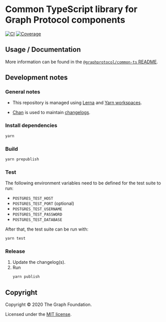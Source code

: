 # Common TypeScript library for Graph Protocol components

[![CI](https://github.com/graphprotocol/common-ts/workflows/CI/badge.svg)](https://github.com/graphprotocol/common-ts/actions?query=workflow%3ACI)
[![Coverage](https://codecov.io/gh/graphprotocol/common-ts/branch/master/graph/badge.svg)](https://codecov.io/gh/graphprotocol/common-ts)

## Usage / Documentation

More information can be found in the [`@graphprotocol/common-ts`
README](./packages/common-ts/).

## Development notes

### General notes

- This repository is managed using [Lerna](https://lerna.js.org/) and [Yarn
  workspaces](https://classic.yarnpkg.com/en/docs/workspaces/).

- [Chan](https://github.com/geut/chan/tree/master/packages/chan) is used to
  maintain [changelogs](./packages/common-ts/CHANGELOG.md).

### Install dependencies

```sh
yarn
```

### Build

```sh
yarn prepublish
```

### Test

The following environment variables need to be defined for the test suite to run:

- `POSTGRES_TEST_HOST`
- `POSTGRES_TEST_PORT` (optional)
- `POSTGRES_TEST_USERNAME`
- `POSTGRES_TEST_PASSWORD`
- `POSTGRES_TEST_DATABASE`

After that, the test suite can be run with:

```sh
yarn test
```

### Release

1. Update the changelog(s).
2. Run
   ```sh
   yarn publish
   ```

## Copyright

Copyright &copy; 2020 The Graph Foundation.

Licensed under the [MIT license](LICENSE).
